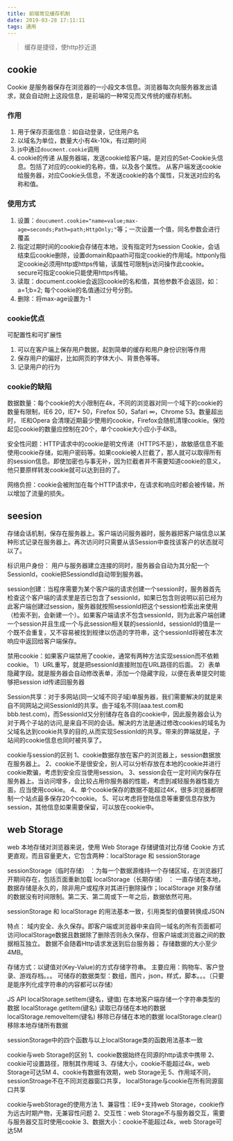 ```yaml
---
title: 前端常见缓存机制
date: 2019-03-28 17:11:11
tags: 通用
---
```


> 缓存是捷径，使http抄近道

<!-- cookie session Web Stroage -->

## cookie

Cookie 是服务器保存在浏览器的一小段文本信息。浏览器每次向服务器发出请求，就会自动附上这段信息，是前端的一种常见而又传统的缓存机制。

### 作用
1. 用于保存页面信息：如自动登录，记住用户名
2. 以域名为单位，数量大小有4k-10k，有过期时间
3. js中通过`doucment.cookie`调用
4. cookie的传递
从服务器端，发送cookie给客户端，是对应的Set-Cookie头信息。包括了对应的cookie的名称，值，以及各个属性。
从客户端发送cookie给服务器，对应Cookie头信息，不发送cookie的各个属性，只发送对应的名称和值。

<!-- more -->

### 使用方式
1. 设置：`doucument.cookie="name=value;max-age=seconds;Path=path;HttpOnly;"`等；一次设置一个值，同名参数会进行覆盖
2. 指定过期时间的cookie会存储在本地，没有指定时为session Cookie，会话结束后cookie删除，设置domain和paath可指定cookie的作用域。httponly指定cookie必须用http或https传输，该属性可限制js访问操作此cookie。secure可指定cookie只能使用https传输。
3. 读取：document.cookie会返回cookie的名和值，其他参数不会返回，如：a=1;b=2; 每个cookie的名值通过分号分割。
4. 删除：将max-age设置为-1

### cookie优点

可配置性和可扩展性
1. 可以在客户端上保存用户数据，起到简单的缓存和用户身份识别等作用
2. 保存用户的偏好，比如网页的字体大小、背景色等等。
3. 记录用户的行为

### cookie的缺陷

数据数量：每个cookie的大小限制在4k，不同的浏览器对同一个域下的cookie的数量有限制，IE6 20，IE7+ 50，Firefox 50，Safari ∞，Chrome 53。数量超出时， IE和Opera 会清理近期最少使用的cookie，Firefox会随机清理cookie。保险起见cookie的数量应控制在20个，单个cookie大小应小于4KB。

安全性问题：HTTP请求中的cookie是明文传递（HTTPS不是），故敏感信息不能使用cookie存储，如用户密码等。如果cookie被人拦截了，那人就可以取得所有的session信息。即使加密也与事无补，因为拦截者并不需要知道cookie的意义，他只要原样转发cookie就可以达到目的了。

网络负担：cookie会被附加在每个HTTP请求中，在请求和响应时都会被传输，所以增加了流量的损失。

## seesion

存储会话机制，保存在服务器上。客户端访问服务器时，服务器把客户端信息以某种形式记录在服务器上。再次访问时只需要从该Session中查找该客户的状态就可以了。

标识用户身份： 用户与服务器建立连接的同时，服务器会自动为其分配一个SessionId，cookie把SessiondId自动带到服务器。

session创建：当程序需要为某个客户端的请求创建一个session时，服务器首先检查这个客户端的请求里是否已包含了sessionId，如果已包含则说明以前已经为此客户端创建过session，服务器就按照sessionId把这个session检索出来使用（检索不到，会新建一个）。如果客户端请求不包含sessionId，则为此客户端创建一个session并且生成一个与此session相关联的sessionId，sessionId的值是一个既不会重复，又不容易被找到规律以仿造的字符串，这个sessionId将被在本次响应中返回给客户端保存。

禁用cookie：如果客户端禁用了cookie，通常有两种方法实现session而不依赖cookie。
1）URL重写，就是把sessionId直接附加在URL路径的后面。
2）表单隐藏字段。就是服务器会自动修改表单，添加一个隐藏字段，以便在表单提交时能够把session id传递回服务器

Session共享：对于多网站(同一父域不同子域)单服务器，我们需要解决的就是来自不同网站之间SessionId的共享。由于域名不同(aaa.test.com和bbb.test.com)，而SessionId又分别储存在各自的cookie中，因此服务器会认为对于两个子站的访问,是来自不同的会话。解决的方法是通过修改cookies的域名为父域名达到cookie共享的目的,从而实现SessionId的共享。带来的弊端就是，子站间的cookie信息也同时被共享了。  

cookie与session的区别
1、cookie数据存放在客户的浏览器上，session数据放在服务器上。
2、cookie不是很安全，别人可以分析存放在本地的cookie并进行cookie欺骗，考虑到安全应当使用session。
3、session会在一定时间内保存在服务器上。当访问增多，会比较占用你服务器的性能，考虑到减轻服务器性能方面，应当使用cookie。
4、单个cookie保存的数据不能超过4K，很多浏览器都限制一个站点最多保存20个cookie。
5、可以考虑将登陆信息等重要信息存放为session，其他信息如果需要保留，可以放在cookie中。

## web Storage

web 本地存储对浏览器来说，使用 Web Storage 存储键值对比存储 Cookie 方式更直观，而且容量更大，它包含两种：localStorage 和 sessionStorage

sessionStorage（临时存储） ：为每一个数据源维持一个存储区域，在浏览器打开期间存在，包括页面重新加载
localStorage（长期存储） ： 一直存储在本地，数据存储是永久的，除非用户或程序对其进行删除操作；localStorage 对象存储的数据没有时间限制。第二天、第二周或下一年之后，数据依然可用。 

sessionStorage 和 localStorage 的用法基本一致，引用类型的值要转换成JSON

特点：
域内安全、永久保存。即客户端或浏览器中来自同一域名的所有页面都可访问localStorage数据且数据除了删除否则永久保存，但客户端或浏览器之间的数据相互独立。
数据不会随着Http请求发送到后台服务器；
存储数据的大小至少4MB。

存储方式：以键值对(Key-Value)的方式存储字符串。
主要应用：购物车、客户登录、游戏存档。。。
可储存的数据类型：数组，图片，json，样式，脚本。。。（只要是能序列化成字符串的内容都可以存储）

JS API
localStorage.setItem(键名，键值)    在本地客户端存储一个字符串类型的数据
localStorage.getItem(键名)   读取已存储在本地的数据
localStorage.removeItem(键名)  移除已存储在本地的数据
localStorage.clear()   移除本地存储所有数据

sessionStorage中的四个函数与以上localStorage类的函数用法基本一致

cookie与web Storage的区别
1、cookie数据始终在同源的http请求中携带
2、cookie可设置路径，限制其作用域
3、存储大小，cookie不能超过4k，web Storage可达5M
4、cookie有数据有效期，web Storage无
5、作用域不同，sessionStroage不在不同浏览器窗口共享，
      localStorage与cookie在所有同源窗口共享

cookie与webStorage的使用方法
1、兼容性：IE9+支持web Storage，cookie作为远古时期产物，无兼容性问题
2、交互性：web Storage不与服务器交互，需要与服务器交互时使用cookie
3、数据大小：cookie不能超过4k，web Storage可达5M
